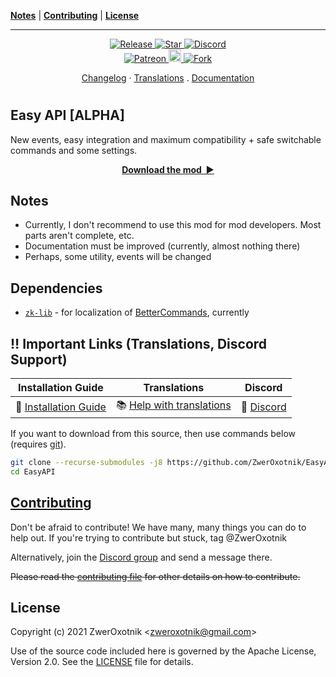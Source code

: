 **[Notes](#notes)** |
**[Contributing](#contributing)** |
**[License](#license)**

---

<!-- <p align="center">
  <img
    width="144"
    src="thumbnail.png"
    alt="Easy API"
  />
</p> -->

<p align="center">
  <a href="https://github.com/ZwerOxotnik/EasyAPI/tags">
    <img src="https://img.shields.io/github/tag/ZwerOxotnik/EasyAPI.svg?label=Release&color=FF5500" alt="Release">
  </a>
  <a href="https://github.com/ZwerOxotnik/EasyAPI/stargazers">
    <img src="https://img.shields.io/github/stars/ZwerOxotnik/EasyAPI.svg?label=Stars&color=F08125" alt="Star">
  </a>
  <a href="https://discord.gg/YyJVUCa">
    <img src="https://discordapp.com/api/guilds/480103519769067542/widget.png?style=shield" alt="Discord">
  <br/>
  <a href="https://www.patreon.com/ZwerOxotnik">
    <img src="https://ionicabizau.github.io/badges/patreon.svg" alt="Patreon">
  <a href="https://ko-fi.com/zweroxotnik">
    <img src="https://www.buymeacoffee.com/assets/img/guidelines/download-assets-sm-2.svg" height="20" alt="Buy me a coffee">
  <a href="http://github.com/ZwerOxotnik/EasyAPI/fork">
    <img src="https://img.shields.io/github/forks/ZwerOxotnik/EasyAPI.svg?label=Forks&color=7889DD" alt="Fork">
  </a>
</p>

<p align="center">
  <a href="changelog.txt">Changelog</a>
  ·
  <a href="https://crowdin.com/project/factorio-mods-localization">Translations</a>
  .
  <a href="https://zweroxotnik.github.io/EasyAPI/">Documentation</a>
</p>

<h1></h1>

<!-- Put your "fancy" image/video here -->
<!-- <img
  src=""
  align="right"
/> -->

Easy API [ALPHA]
----------------

New events, easy integration and maximum compatibility + safe switchable commands and some settings.

<p align="center">
  <a href="https://mods.factorio.com/mod/EasyAPI/downloads"><strong>Download the mod&nbsp;&nbsp;▶</strong></a>
</p>

Notes
-----

* Currently, I don't recommend to use this mod for mod developers. Most parts aren't complete, etc.
* Documentation must be improved (currently, almost nothing there)
* Perhaps, some utility, events will be changed

Dependencies
------------

* <a href="github.com/ZwerOxotnik/zk-lib" target="_blank"><code>zk-lib</code></a> - for localization of [BetterCommands](models/BetterCommands/control.lua), currently

‼️ Important Links (Translations, Discord Support)
---------------------------------------------------------------

| Installation Guide | Translations | Discord |
| ------------------ | ------------ | ------- |
| 📖 [Installation Guide](https://wiki.factorio.com/index.php?title=Installing_Mods) | 📚 [Help with translations](https://crowdin.com/project/factorio-mods-localization) | 🦜 [Discord][discord] |

If you want to download from this source, then use commands below (requires [git][git]).

```bash
git clone --recurse-submodules -j8 https://github.com/ZwerOxotnik/EasyAPI
cd EasyAPI
```

[Contributing](/CONTRIBUTING.md)
--------------------------------

Don't be afraid to contribute! We have many, many things you can do to help out. If you're trying to contribute but stuck, tag @ZwerOxotnik

Alternatively, join the [Discord group][Discord] and send a message there.

~~Please read the [contributing file](/CONTRIBUTING.md) for other details on how to contribute.~~

License
-------

Copyright (c) 2021 ZwerOxotnik \<zweroxotnik@gmail.com\>

Use of the source code included here is governed by the Apache License, Version 2.0. See the [LICENSE](/LICENSE) file for details.

[discord]: https://discord.gg/YyJVUCa
[GitHub-page]: https://zweroxotnik.github.io/EasyAPI/
[git]: https://git-scm.com/downloads
